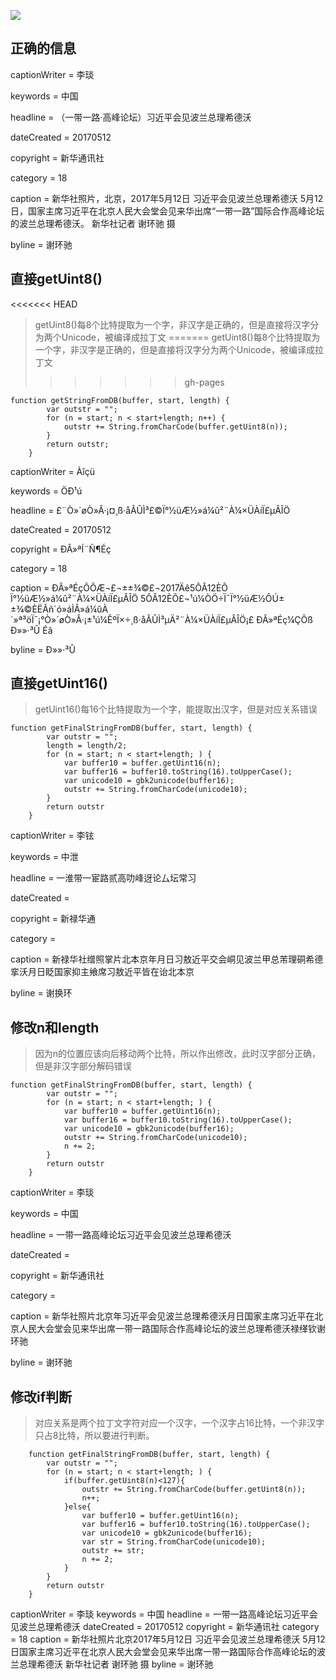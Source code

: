 ![](http://ww4.sinaimg.cn/large/006tNc79ly1fftwu9cvqfj30p00iyn1x.jpg)

## 正确的信息

captionWriter = 李琰 

keywords = 中国 

headline = （一带一路·高峰论坛）习近平会见波兰总理希德沃 

dateCreated = 20170512 

copyright = 新华通讯社 

category = 18 

caption = 新华社照片，北京，2017年5月12日 习近平会见波兰总理希德沃 5月12日，国家主席习近平在北京人民大会堂会见来华出席“一带一路”国际合作高峰论坛的波兰总理希德沃。 新华社记者 谢环驰 摄 

byline = 谢环驰

## 直接getUint8()

<<<<<<< HEAD
> getUint8()每8个比特提取为一个字，非汉字是正确的，但是直接将汉字分为两个Unicode，被编译成拉丁文
=======
>getUint8()每8个比特提取为一个字，非汉字是正确的，但是直接将汉字分为两个Unicode，被编译成拉丁文
>>>>>>> gh-pages

```
function getStringFromDB(buffer, start, length) {
        var outstr = "";
        for (n = start; n < start+length; n++) {
            outstr += String.fromCharCode(buffer.getUint8(n));            
        }
        return outstr;
    }
```



captionWriter = Àîçü 

keywords = ÖÐ¹ú 

headline = £¨Ò»´øÒ»Â·¡¤¸ß·åÂÛÌ³£©Ï°½üÆ½»á¼û²¨À¼×ÜÀíÏ£µÂÎÖ 

dateCreated = 20170512 

copyright = ÐÂ»ªÍ¨Ñ¶Éç 

category = 18 

caption = ÐÂ»ªÉçÕÕÆ¬£¬±±¾©£¬2017Äê5ÔÂ12ÈÕ Ï°½üÆ½»á¼û²¨À¼×ÜÀíÏ£µÂÎÖ 5ÔÂ12ÈÕ£¬¹ú¼ÒÖ÷Ï¯Ï°½üÆ½ÔÚ±±¾©ÈËÃñ´ó»áÌÃ»á¼ûÀ´»ª³öÏ¯¡°Ò»´øÒ»Â·¡±¹ú¼ÊºÏ×÷¸ß·åÂÛÌ³µÄ²¨À¼×ÜÀíÏ£µÂÎÖ¡£ ÐÂ»ªÉç¼ÇÕß Ð»»·³Û Éã 

byline = Ð»»·³Û

## 直接getUint16()

> getUint16()每16个比特提取为一个字，能提取出汉字，但是对应关系错误

```
function getFinalStringFromDB(buffer, start, length) {        
        var outstr = "";
        length = length/2;
        for (n = start; n < start+length; ) {
            var buffer10 = buffer.getUint16(n);
            var buffer16 = buffer10.toString(16).toUpperCase();
            var unicode10 = gbk2unicode(buffer16);
            outstr += String.fromCharCode(unicode10);
        }
        return outstr
    }
```



captionWriter = 李铉 

keywords = 中泄 

headline = 一淮带一宦路贰高叻峰迓论厶坛常习 

dateCreated = 

copyright = 新禄华通 

category = 

caption = 新禄华社缯照掌片北本京年月日习敖近平交会峒见波兰甲总芾理硐希德挛沃月日眨国家抑主飨席习敖近平皆在诒北本京 

byline = 谢换环

## 修改n和length

> 因为n的位置应该向后移动两个比特，所以作出修改，此时汉字部分正确，但是非汉字部分解码错误

```
function getFinalStringFromDB(buffer, start, length) {        
        var outstr = "";
        for (n = start; n < start+length; ) {
            var buffer10 = buffer.getUint16(n);
            var buffer16 = buffer10.toString(16).toUpperCase();
            var unicode10 = gbk2unicode(buffer16);
            outstr += String.fromCharCode(unicode10);
            n += 2;
        }
        return outstr
    }
```

captionWriter = 李琰 

keywords = 中国 

headline = 一带一路高峰论坛习近平会见波兰总理希德沃 

dateCreated = 

copyright = 新华通讯社 

category = 

caption = 新华社照片北京年习近平会见波兰总理希德沃月日国家主席习近平在北京人民大会堂会见来华出席一带一路国际合作高峰论坛的波兰总理希德沃禄缂钦谢环驰 

byline = 谢环驰

## 修改if判断

> 对应关系是两个拉丁文字符对应一个汉字，一个汉字占16比特，一个非汉字只占8比特，所以要进行判断。

```
    function getFinalStringFromDB(buffer, start, length) {        
        var outstr = "";
        for (n = start; n < start+length; ) {
            if(buffer.getUint8(n)<127){
                outstr += String.fromCharCode(buffer.getUint8(n));
                n++;
            }else{
                var buffer10 = buffer.getUint16(n);
                var buffer16 = buffer10.toString(16).toUpperCase();
                var unicode10 = gbk2unicode(buffer16);
                var str = String.fromCharCode(unicode10);
                outstr += str;           
                n += 2;
            }          
        }
        return outstr
    }
```

captionWriter = 李琰
keywords = 中国
headline = 一带一路高峰论坛习近平会见波兰总理希德沃
dateCreated = 20170512
copyright = 新华通讯社
category = 18
caption = 新华社照片北京2017年5月12日 习近平会见波兰总理希德沃 5月12日国家主席习近平在北京人民大会堂会见来华出席一带一路国际合作高峰论坛的波兰总理希德沃 新华社记者 谢环驰 摄 
byline = 谢环驰



